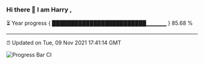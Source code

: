 ### Hi there 👋 I am Harry , 

⏳ Year progress { █████████████████████████▁▁▁▁▁ } 85.68 %

---

⏰ Updated on Tue, 09 Nov 2021 17:41:14 GMT

![Progress Bar CI](https://github.com/duykhang68/duykhang68/workflows/Progress%20Bar%20CI/badge.svg)
